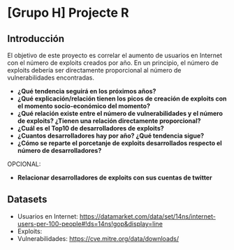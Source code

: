 # [Grupo H] Projecte R

## Introducción

El objetivo de este proyecto es correlar el aumento de usuarios en Internet con el número de exploits creados por año. En un principio, el  número de exploits debería ser directamente proporcional al número de vulnerabilidades encontradas.

- **¿Qué tendencia seguirá en los próximos años?**
- **¿Qué explicación/relación tienen los picos de creación de exploits con el momento socio-económico del momento?**
- **¿Qué relación existe entre el número de vulnerabilidades y el número de exploits? ¿Tienen una relación directamente proporcional?**
- **¿Cuál es el Top10 de desarrolladores de exploits?**
- **¿Cuantos desarrolladores hay por año? ¿Qué tendencia sigue?**
- **¿Cómo se reparte el porcetanje de exploits desarrollados respecto el número de desarrolladores?**

OPCIONAL:
- **Relacionar desarrolladores de exploits con sus cuentas de twitter**

## Datasets

- Usuarios en Internet: https://datamarket.com/data/set/14ns/internet-users-per-100-people#!ds=14ns!gop&display=line
- Exploits: 
- Vulnerabilidades: https://cve.mitre.org/data/downloads/
